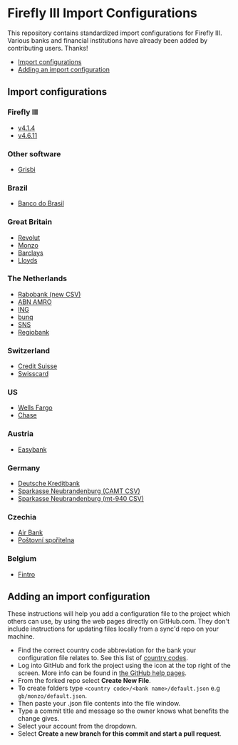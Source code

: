 # Firefly III Import Configurations
This repository contains standardized import configurations for Firefly III. Various banks and financial institutions have already been added by contributing users. Thanks!

- [Import configurations](#import-configurations)
- [Adding an import configuration](#adding-an-import-configuration)

## Import configurations
### Firefly III
* [v4.1.4](https://raw.githubusercontent.com/firefly-iii/import-configurations/master/firefly-iii/4.1.4.json)
* [v4.6.11](https://raw.githubusercontent.com/firefly-iii/import-configurations/master/firefly-iii/4.6.11.json)

### Other software
* [Grisbi](https://raw.githubusercontent.com/firefly-iii/import-configurations/master/other-software/grisbi.json)

### Brazil
* [Banco do Brasil](https://raw.githubusercontent.com/firefly-iii/import-configurations/master/br/Banco_do_Brasil/default.json)

### Great Britain
* [Revolut](https://github.com/firefly-iii/import-configurations/blob/master/gb/revolut/default.json)
* [Monzo](https://github.com/firefly-iii/import-configurations/blob/master/gb/monzo/default.json)
* [Barclays](https://raw.githubusercontent.com/firefly-iii/import-configurations/master/gb/barclays/default.json)
* [Lloyds](https://raw.githubusercontent.com/firefly-iii/import-configurations/master/gb/lloyds/default.json)

### The Netherlands
* [Rabobank (new CSV)](https://github.com/firefly-iii/import-configurations/blob/master/nl/rabobank/rabobank-new-csv-format.json)
* [ABN AMRO](https://github.com/firefly-iii/import-configurations/blob/master/nl/abnamro/default.json)
* [ING](https://raw.githubusercontent.com/firefly-iii/import-configurations/master/nl/ing/default.json)
* [bunq](https://github.com/firefly-iii/import-configurations/blob/master/nl/bunq/default.json)
* [SNS](https://github.com/firefly-iii/import-configurations/blob/master/nl/sns/default.json)
* [Regiobank](https://raw.githubusercontent.com/firefly-iii/import-configurations/master/nl/regiobank/regiobank.json)

### Switzerland
* [Credit Suisse](https://github.com/firefly-iii/import-configurations/blob/master/ch/creditsuisse/default.json)
* [Swisscard](https://github.com/firefly-iii/import-configurations/blob/master/ch/swisscard/default.json)

### US
* [Wells Fargo](https://github.com/firefly-iii/import-configurations/blob/master/us/wellsfargo/default.json)
* [Chase](https://github.com/firefly-iii/import-configurations/blob/master/us/chase/default.json)

### Austria
* [Easybank](https://github.com/firefly-iii/import-configurations/blob/master/at/easybank/default.json)

### Germany
* [Deutsche Kreditbank](https://github.com/firefly-iii/import-configurations/blob/master/de/dkb/csv-credit.json)
* [Sparkasse Neubrandenburg (CAMT CSV)](https://github.com/firefly-iii/import-configurations/blob/master/de/sparkasse/neubrandenburg-demmin/csv-camt.json)
* [Sparkasse Neubrandenburg (mt-940 CSV)](https://github.com/firefly-iii/import-configurations/blob/master/de/sparkasse/neubrandenburg-demmin/csv-mt940.json)

### Czechia
* [Air Bank](https://github.com/firefly-iii/import-configurations/blob/master/cz/airbank/default.json)
* [Poštovní spořitelna](https://github.com/firefly-iii/import-configurations/blob/master/cz/postovnisporitelna/default.json)

### Belgium
* [Fintro](https://github.com/firefly-iii/import-configurations/blob/master/be/fintro/default.json)

## Adding an import configuration

These instructions will help you add a configuration file to the project which others can use, by using the web pages directly on GitHub.com.  They don't include instructions for updating files locally from a sync'd repo on your machine.

* Find the correct country code abbreviation for the bank your configuration file relates to.  See this list of [country codes](https://en.wikipedia.org/wiki/ISO_3166-1_alpha-2#Officially_assigned_code_elements).
* Log into GitHub and fork the project using the icon at the top right of the screen.  More info can be found in [the GitHub help pages](https://help.github.com/articles/fork-a-repo/).
* From the forked repo select **Create New File**.
* To create folders type `<country code>/<bank name>/default.json` e.g `gb/monzo/default.json`.
* Then paste your .json file contents into the file window.
* Type a commit title and message so the owner knows what benefits the change gives.
* Select your account from the dropdown.
* Select __Create a new branch for this commit and start a pull request__.
